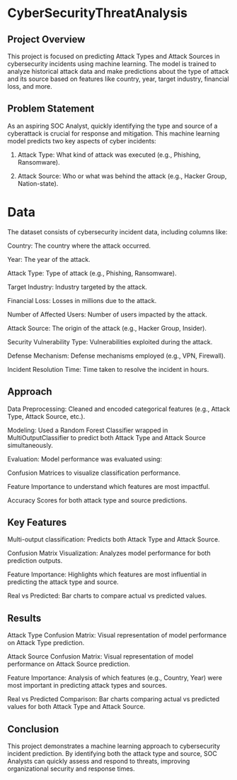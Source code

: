 # CyberSecurityThreatAnalysis
## Project Overview

This project is focused on predicting Attack Types and Attack Sources in cybersecurity incidents using machine learning. The model is trained to analyze historical attack data and make predictions about the type of attack and its source based on features like country, year, target industry, financial loss, and more.

## Problem Statement

As an aspiring SOC Analyst, quickly identifying the type and source of a cyberattack is crucial for response and mitigation. This machine learning model predicts two key aspects of cyber incidents:

1. Attack Type: What kind of attack was executed (e.g., Phishing, Ransomware).

2. Attack Source: Who or what was behind the attack (e.g., Hacker Group, Nation-state).

# Data
The dataset consists of cybersecurity incident data, including columns like:

Country: The country where the attack occurred.

Year: The year of the attack.

Attack Type: Type of attack (e.g., Phishing, Ransomware).

Target Industry: Industry targeted by the attack.

Financial Loss: Losses in millions due to the attack.

Number of Affected Users: Number of users impacted by the attack.

Attack Source: The origin of the attack (e.g., Hacker Group, Insider).

Security Vulnerability Type: Vulnerabilities exploited during the attack.

Defense Mechanism: Defense mechanisms employed (e.g., VPN, Firewall).

Incident Resolution Time: Time taken to resolve the incident in hours.

## Approach
Data Preprocessing: Cleaned and encoded categorical features (e.g., Attack Type, Attack Source, etc.).

Modeling: Used a Random Forest Classifier wrapped in MultiOutputClassifier to predict both Attack Type and Attack Source simultaneously.

Evaluation: Model performance was evaluated using:

Confusion Matrices to visualize classification performance.

Feature Importance to understand which features are most impactful.

Accuracy Scores for both attack type and source predictions.

## Key Features
Multi-output classification: Predicts both Attack Type and Attack Source.

Confusion Matrix Visualization: Analyzes model performance for both prediction outputs.

Feature Importance: Highlights which features are most influential in predicting the attack type and source.

Real vs Predicted: Bar charts to compare actual vs predicted values.

## Results
Attack Type Confusion Matrix: Visual representation of model performance on Attack Type prediction.

Attack Source Confusion Matrix: Visual representation of model performance on Attack Source prediction.

Feature Importance: Analysis of which features (e.g., Country, Year) were most important in predicting attack types and sources.

Real vs Predicted Comparison: Bar charts comparing actual vs predicted values for both Attack Type and Attack Source.

## Conclusion
This project demonstrates a machine learning approach to cybersecurity incident prediction. By identifying both the attack type and source, SOC Analysts can quickly assess and respond to threats, improving organizational security and response times.

